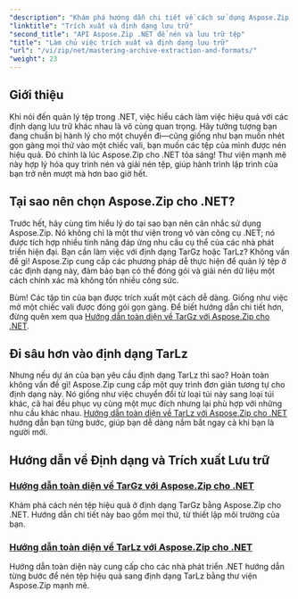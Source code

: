 ```yaml
---
"description": "Khám phá hướng dẫn chi tiết về cách sử dụng Aspose.Zip cho .NET để thành thạo các định dạng nén và giải nén lưu trữ như TarGz và TarLz."
"linktitle": "Trích xuất và định dạng lưu trữ"
"second_title": "API Aspose.Zip .NET để nén và lưu trữ tệp"
"title": "Làm chủ việc trích xuất và định dạng lưu trữ"
"url": "/vi/zip/net/mastering-archive-extraction-and-formats/"
"weight": 23
---
```


## Giới thiệu

Khi nói đến quản lý tệp trong .NET, việc hiểu cách làm việc hiệu quả với các định dạng lưu trữ khác nhau là vô cùng quan trọng. Hãy tưởng tượng bạn đang chuẩn bị hành lý cho một chuyến đi—cũng giống như bạn muốn nhét gọn gàng mọi thứ vào một chiếc vali, bạn muốn các tệp của mình được nén hiệu quả. Đó chính là lúc Aspose.Zip cho .NET tỏa sáng! Thư viện mạnh mẽ này hợp lý hóa quy trình nén và giải nén tệp, giúp hành trình lập trình của bạn trở nên mượt mà hơn bao giờ hết.

## Tại sao nên chọn Aspose.Zip cho .NET?

Trước hết, hãy cùng tìm hiểu lý do tại sao bạn nên cân nhắc sử dụng Aspose.Zip. Nó không chỉ là một thư viện trong vô vàn công cụ .NET; nó được tích hợp nhiều tính năng đáp ứng nhu cầu cụ thể của các nhà phát triển hiện đại. Bạn cần làm việc với định dạng TarGz hoặc TarLz? Không vấn đề gì! Aspose.Zip cung cấp các phương pháp dễ thực hiện để quản lý tệp ở các định dạng này, đảm bảo bạn có thể đóng gói và giải nén dữ liệu một cách chính xác mà không tốn nhiều công sức.

Bùm! Các tập tin của bạn được trích xuất một cách dễ dàng. Giống như việc mở một chiếc vali được đóng gói gọn gàng. Để biết hướng dẫn chi tiết hơn, đừng quên xem qua [Hướng dẫn toàn diện về TarGz với Aspose.Zip cho .NET](./comprehensive-guide-to-tar-gz/). 

## Đi sâu hơn vào định dạng TarLz

Nhưng nếu dự án của bạn yêu cầu định dạng TarLz thì sao? Hoàn toàn không vấn đề gì! Aspose.Zip cung cấp một quy trình đơn giản tương tự cho định dạng này. Nó giống như việc chuyển đổi từ loại túi này sang loại túi khác, cả hai đều phục vụ cùng một mục đích nhưng lại phù hợp với những nhu cầu khác nhau. [Hướng dẫn toàn diện về TarLz với Aspose.Zip cho .NET](./comprehensive-guide-to-tar-lz/) hướng dẫn bạn từng bước, giúp bạn dễ dàng nắm bắt ngay cả khi bạn là người mới.

## Hướng dẫn về Định dạng và Trích xuất Lưu trữ
### [Hướng dẫn toàn diện về TarGz với Aspose.Zip cho .NET](./comprehensive-guide-to-tar-gz/)
Khám phá cách nén tệp hiệu quả ở định dạng TarGz bằng Aspose.Zip cho .NET. Hướng dẫn chi tiết này bao gồm mọi thứ, từ thiết lập môi trường của bạn.
### [Hướng dẫn toàn diện về TarLz với Aspose.Zip cho .NET](./comprehensive-guide-to-tar-lz/)
Hướng dẫn toàn diện này cung cấp cho các nhà phát triển .NET hướng dẫn từng bước để nén tệp hiệu quả sang định dạng TarLz bằng thư viện Aspose.Zip mạnh mẽ.